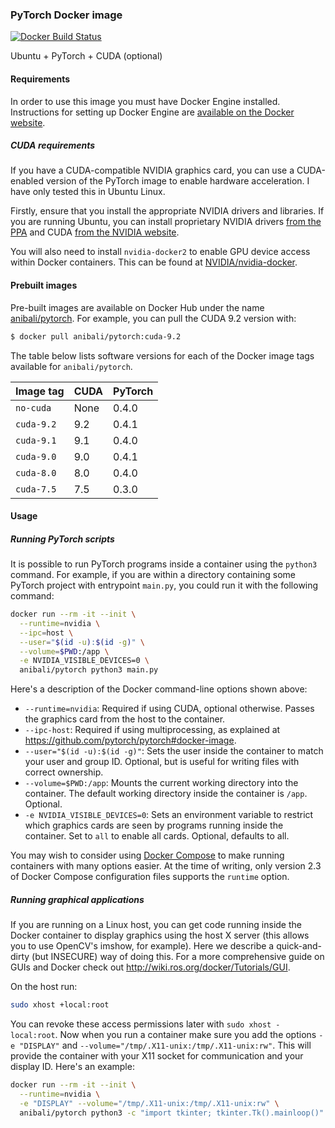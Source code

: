 ### PyTorch Docker image

[![Docker Build Status](https://img.shields.io/docker/build/anibali/pytorch.svg)](https://hub.docker.com/r/anibali/pytorch/)

Ubuntu + PyTorch + CUDA (optional)


#### Requirements

In order to use this image you must have Docker Engine installed. Instructions
for setting up Docker Engine are
[available on the Docker website](https://docs.docker.com/engine/installation/).

##### CUDA requirements

If you have a CUDA-compatible NVIDIA graphics card, you can use a CUDA-enabled
version of the PyTorch image to enable hardware acceleration. I have only
tested this in Ubuntu Linux.

Firstly, ensure that you install the appropriate NVIDIA drivers and libraries.
If you are running Ubuntu, you can install proprietary NVIDIA drivers
[from the PPA](https://launchpad.net/~graphics-drivers/+archive/ubuntu/ppa)
and CUDA [from the NVIDIA website](https://developer.nvidia.com/cuda-downloads).

You will also need to install `nvidia-docker2` to enable GPU device access
within Docker containers. This can be found at
[NVIDIA/nvidia-docker](https://github.com/NVIDIA/nvidia-docker).


#### Prebuilt images

Pre-built images are available on Docker Hub under the name
[anibali/pytorch](https://hub.docker.com/r/anibali/pytorch/). For example,
you can pull the CUDA 9.2 version with:

```bash
$ docker pull anibali/pytorch:cuda-9.2
```

The table below lists software versions for each of the Docker image tags
available for `anibali/pytorch`.

| Image tag  | CUDA | PyTorch |
|------------|------|---------|
| `no-cuda`  | None | 0.4.0   |
| `cuda-9.2` | 9.2  | 0.4.1   |
| `cuda-9.1` | 9.1  | 0.4.0   |
| `cuda-9.0` | 9.0  | 0.4.1   |
| `cuda-8.0` | 8.0  | 0.4.0   |
| `cuda-7.5` | 7.5  | 0.3.0   |


#### Usage

##### Running PyTorch scripts

It is possible to run PyTorch programs inside a container using the
`python3` command. For example, if you are within a directory containing
some PyTorch project with entrypoint `main.py`, you could run it with
the following command:

```sh
docker run --rm -it --init \
  --runtime=nvidia \
  --ipc=host \
  --user="$(id -u):$(id -g)" \
  --volume=$PWD:/app \
  -e NVIDIA_VISIBLE_DEVICES=0 \
  anibali/pytorch python3 main.py
```

Here's a description of the Docker command-line options shown above:

* `--runtime=nvidia`: Required if using CUDA, optional otherwise. Passes the
  graphics card from the host to the container.
* `--ipc-host`: Required if using multiprocessing, as explained at
  https://github.com/pytorch/pytorch#docker-image.
* `--user="$(id -u):$(id -g)"`: Sets the user inside the container to match your
  user and group ID. Optional, but is useful for writing files with correct
  ownership.
* `--volume=$PWD:/app`: Mounts the current working directory into the container.
  The default working directory inside the container is `/app`. Optional.
* `-e NVIDIA_VISIBLE_DEVICES=0`: Sets an environment variable to restrict which
  graphics cards are seen by programs running inside the container. Set to `all`
  to enable all cards. Optional, defaults to all.

You may wish to consider using [Docker Compose](https://docs.docker.com/compose/)
to make running containers with many options easier. At the time of writing,
only version 2.3 of Docker Compose configuration files supports the `runtime`
option.

##### Running graphical applications

If you are running on a Linux host, you can get code running inside the Docker
container to display graphics using the host X server (this allows you to use
OpenCV's imshow, for example). Here we describe a quick-and-dirty (but INSECURE)
way of doing this. For a more comprehensive guide on GUIs and Docker check out
http://wiki.ros.org/docker/Tutorials/GUI.

On the host run:

```sh
sudo xhost +local:root
```

You can revoke these access permissions later with `sudo xhost -local:root`.
Now when you run a container make sure you add the options `-e "DISPLAY"` and
`--volume="/tmp/.X11-unix:/tmp/.X11-unix:rw"`. This will provide the container
with your X11 socket for communication and your display ID. Here's an
example:

```sh
docker run --rm -it --init \
  --runtime=nvidia \
  -e "DISPLAY" --volume="/tmp/.X11-unix:/tmp/.X11-unix:rw" \
  anibali/pytorch python3 -c "import tkinter; tkinter.Tk().mainloop()"
```
